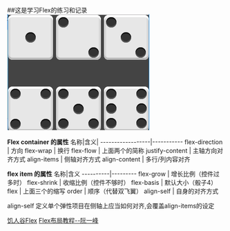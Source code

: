 ##这是学习Flex的练习和记录
![dices](dices.png)

**Flex container 的属性**
名称|含义|
------------------|-----------
flex-direction | 方向
flex-wrap | 换行
flex-flow | 上面两个的简称
justify-content | 主轴方向对齐方式
align-items | 侧轴对齐方式
align-content | 多行/列内容对齐


**flex item 的属性**
名称|含义
----------|---------
flex-grow | 增长比例（控件过多时）
flex-shrink | 收缩比例（控件不够时）
flex-basis | 默认大小（骰子4）
flex | 上面三个的缩写
order | 顺序（代替双飞翼）
align-self | 自身的对齐方式

align-self 定义单个弹性项目在侧轴上应当如何对齐,会覆盖align-items的设定

[饥人谷Flex](https://jirengu.com/app/watch/1412/1?vsum=140)
[Flex布局教程--阮一峰](http://www.ruanyifeng.com/blog/2015/07/flex-examples.html)

